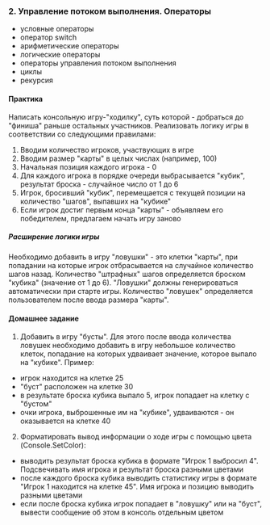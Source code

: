 ### 2. Управление потоком выполнения. Операторы
- условные операторы
- оператор switch
- арифметические операторы
- логические операторы
- операторы управления потоком выполнения
- циклы
- рекурсия

#### Практика
Написать консольную игру-"ходилку", суть которой - добраться до "финиша" раньше остальных участников. Реализовать логику игры в соответствии со следующими правилами:
1. Вводим количество игроков, участвующих в игре
2. Вводим размер "карты" в целых числах (например, 100)
3. Начальная позиция каждого игрока - 0
4. Для каждого игрока в порядке очереди выбрасывается "кубик", результат броска - случайное число от 1 до 6
5. Игрок, бросивший "кубик", перемещается с текущей позиции на количество "шагов", выпавших на "кубике"
6. Если игрок достиг первым конца "карты" - объявляем его победителем, предлагаем начать игру заново

##### Расширение логики игры
Необходимо добавить в игру "ловушки" - это клетки "карты", при попадании на которые игрок отбрасывается на случайное количество шагов назад.
Количество "штрафных" шагов определяется броском "кубика" (значение от 1 до 6). "Ловушки" должны генерироваться автоматически при старте игры. Количество "ловушек"
определяется пользователем после ввода размера "карты".

#### Домашнее задание
1. Добавить в игру "бусты". Для этого после ввода количества ловушек необходимо добавить в игру небольшое количество клеток, попадание на которых удваивает значение,
которое выпало на "кубике". Пример:
- игрок находится на клетке 25
- "буст" расположен на клетке 30
- в результате броска кубика выпало 5, игрок попадает на клетку с "бустом"
- очки игрока, выброшенные им на "кубике", удваиваются - он оказывается на клетке 40

2. Форматировать вывод информации о ходе игры с помощью цвета (Console.SetColor):
- выводить результат броска кубика в формате "Игрок 1 выбросил 4". Подсвечивать имя игрока и результат броска разными цветами
- после каждого броска кубика выводить статистику игры в формате "Игрок 1 находится на клетке 45". Имя игрока и позицию выводить разными цветами
- если после броска кубика игрок попадает в "ловушку" или на "буст", вывести сообщение об этом в консоль отдельным цветом
